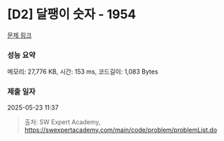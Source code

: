# [D2] 달팽이 숫자 - 1954 

[문제 링크](https://swexpertacademy.com/main/code/problem/problemDetail.do?contestProbId=AV5PobmqAPoDFAUq) 

### 성능 요약

메모리: 27,776 KB, 시간: 153 ms, 코드길이: 1,083 Bytes

### 제출 일자

2025-05-23 11:37



> 출처: SW Expert Academy, https://swexpertacademy.com/main/code/problem/problemList.do